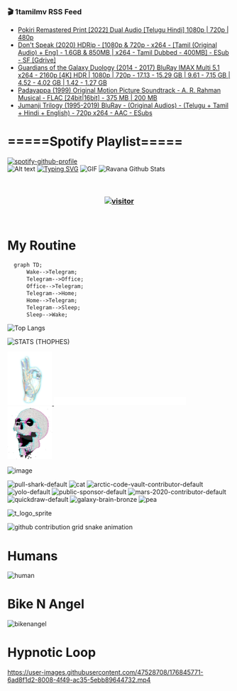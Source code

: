### 🎬 1tamilmv RSS Feed

<!-- BLOG-POST-LIST:START -->
- [Pokiri Remastered Print [2022] Dual Audio [Telugu Hindi] 1080p | 720p | 480p](https://www.1tamilmv.pics/index.php?/forums/topic/167174-pokiri-remastered-print-2022-dual-audio-telugu-hindi-1080p-720p-480p/&do=findComment&comment=333317)
- [Don&#39;t Speak &lpar;2020&rpar; HDRip - [1080p &amp; 720p - x264 - [Tamil &lpar;Original Audio&rpar; + Eng] - 1.6GB &amp; 850MB | x264 - Tamil Dubbed - 400MB] - ESub - SF  [Gdrive]](https://www.1tamilmv.pics/index.php?/forums/topic/167260-dont-speak-2020-hdrip-1080p-720p-x264-tamil-original-audio-eng-16gb-850mb-x264-tamil-dubbed-400mb-esub-sf-gdrive/&do=findComment&comment=333316)
- [Guardians of the Galaxy Duology &lpar;2014 - 2017&rpar; BluRay IMAX Multi 5.1 x264 - 2160p [4K] HDR | 1080p | 720p - 17.13 - 15.29 GB | 9.61 - 7.15 GB | 4.52 - 4.02 GB | 1.42 - 1.27 GB](https://www.1tamilmv.pics/index.php?/forums/topic/167259-guardians-of-the-galaxy-duology-2014-2017-bluray-imax-multi-51-x264-2160p-4k-hdr-1080p-720p-1713-1529-gb-961-715-gb-452-402-gb-142-127-gb/&do=findComment&comment=333315)
- [Padayappa &lpar;1999&rpar; Original Motion Picture Soundtrack - A. R. Rahman Musical - FLAC [24bit|16bit] - 375 MB | 200 MB](https://www.1tamilmv.pics/index.php?/forums/topic/167258-%C2%A0padayappa-1999-original-motion-picture-soundtrack-a-r-rahman-musical-flac-24bit16bit-375-mb-200-mb/&do=findComment&comment=333314)
- [Jumanji Trilogy &lpar;1995-2019&rpar; BluRay - &lpar;Original Audios&rpar; - &lpar;Telugu + Tamil + Hindi + English&rpar; - 720p x264 - AAC - ESubs](https://www.1tamilmv.pics/index.php?/forums/topic/167257-jumanji-trilogy-1995-2019-bluray-original-audios-telugu-tamil-hindi-english-720p-x264-aac-esubs/&do=findComment&comment=333313)
<!-- BLOG-POST-LIST:END -->

# =====Spotify Playlist=====
[![spotify-github-profile](https://spotify-github-profile.vercel.app/api/view?uid=31rfzgmuvvewegdlxvlev4ynz4vu&cover_image=true&theme=default&bar_color=53b14f&bar_color_cover=true)](https://ravana69.github.io/rss)
</br>
![Alt text](https://spotify-recently-played-readme.vercel.app/api?user=31rfzgmuvvewegdlxvlev4ynz4vu)
[![Typing SVG](https://readme-typing-svg.herokuapp.com?color=%2336BCF7&center=true&vCenter=true&multiline=true&height=81&lines=I+AM+RAVANA;CONTACT+ME+ON+TELEGRAM%3A+%40R4V4N4)](https://git.io/typing-svg)
<img align="centre" height="400px" width="490px" alt="GIF" src="https://github.com/ravana69/ravana69/blob/master/rvm.gif" />
![Ravana Github Stats](https://github-readme-stats.vercel.app/api?username=ravana69&&show_icons=true&theme=radical)

<br />
<h3 align="center"> <a href="https://t.me/r4v4n4"><img src="https://profile-counter.glitch.me/ravana69/count.svg" alt="visitor" width="600"></a> </h3>
</br>

<H1>My Routine</H1>

```mermaid
  graph TD;
      Wake-->Telegram;
      Telegram-->Office;
      Office-->Telegram;
      Telegram-->Home;
      Home-->Telegram;
      Telegram-->Sleep;
      Sleep-->Wake;
```
![Top Langs](https://github-readme-stats.vercel.app/api/top-langs/?username=ravana69&&show_icons=true&theme=radical)

![STATS (THOPHES)](https://github-profile-trophy.vercel.app/?username=ravana69&theme=gruvbox&margin-w=10&margin-h=15&column=8)
<br />
<p align="left">
    <a href="#">
        <img width="20%" src="./assets/images/hand.gif" alt="" />
    </a>
    <a href="#">
        <img width="59%" src="./assets/images/spacer.png" alt="" >
    </a>
    <a href="#">
        <img width="20%" src="./assets/images/skull.gif" alt="" />
    </a>
</p>


![image](https://user-images.githubusercontent.com/47528708/175298537-0623dc00-7b1a-4ec1-b5b1-71768763a234.png)

<img width="148" alt="pull-shark-default" src="https://user-images.githubusercontent.com/47528708/176419715-70981865-4dc6-489a-8a1a-06842db67b15.gif"> <img width="148" alt="cat" src="https://user-images.githubusercontent.com/47528708/179149594-60701d0e-e626-415f-9958-80736351eadd.gif"> <img width="148" alt="arctic-code-vault-contributor-default" src="https://user-images.githubusercontent.com/47528708/175267501-e1fbbb8f-c2b2-4882-b865-2ac4debef26c.png"> <img width="148" alt="yolo-default" src="https://user-images.githubusercontent.com/47528708/175267654-281a1880-1129-4b7b-bf2f-de5dd2bc5afa.png"> <img width="148" alt="public-sponsor-default" src="https://user-images.githubusercontent.com/47528708/175268448-2e78cc75-fb25-4d76-bd22-7df520446b45.png"> <img width="148" alt="mars-2020-contributor-default" src="https://user-images.githubusercontent.com/47528708/175268475-de6d987a-3be9-4353-86a5-23b422559355.png"> <img width="148" alt="quickdraw-default" src="https://user-images.githubusercontent.com/47528708/179148665-33e7c2c8-5d95-413e-8b25-6862820a5fe7.png"> <img width="148" alt="galaxy-brain-bronze" src="https://user-images.githubusercontent.com/47528708/176419717-e2fdca8b-0fdc-47dd-9511-a7ff52178a33.gif"> <img width="148" alt="pea" src="https://user-images.githubusercontent.com/47528708/179149608-800ce6e1-7d24-4bfe-8e84-5628e6d5497d.gif">

![t_logo_sprite](https://user-images.githubusercontent.com/47528708/175293007-21ff1792-1fca-4be3-bcae-12fdc3aa414f.svg)

![github contribution grid snake animation](https://raw.githubusercontent.com/ravana69/ravana69/output/github-contribution-grid-snake-dark.svg#gh-dark-mode-only)

# Humans
<img width="170" alt="human" src="https://user-images.githubusercontent.com/47528708/176413829-c142d478-1c96-4c3c-a2a4-2dd35374c335.gif">

# Bike N Angel
<img width="170" alt="bikenangel" src="https://user-images.githubusercontent.com/47528708/176616968-3a44f91e-8016-477c-9bb5-c4689a1adbee.gif">

# Hypnotic Loop

https://user-images.githubusercontent.com/47528708/176845771-6ad8f1d2-8008-4f49-ac35-5ebb89644732.mp4

